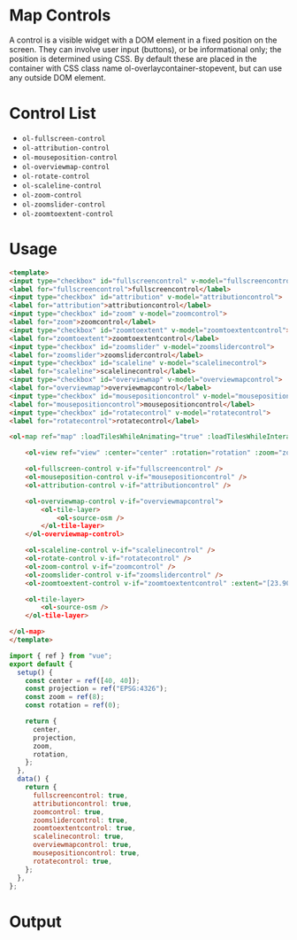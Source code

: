# Map Controls

A control is a visible widget with a DOM element in a fixed position on the screen. They can involve user input (buttons), or be informational only; the position is determined using CSS. By default these are placed in the container with CSS class name ol-overlaycontainer-stopevent, but can use any outside DOM element.

# Control List

- `ol-fullscreen-control`
- `ol-attribution-control`
- `ol-mouseposition-control`
- `ol-overviewmap-control`
- `ol-rotate-control`
- `ol-scaleline-control`
- `ol-zoom-control`
- `ol-zoomslider-control`
- `ol-zoomtoextent-control`

# Usage

```html
<template>
<input type="checkbox" id="fullscreencontrol" v-model="fullscreencontrol">
<label for="fullscreencontrol">fullscreencontrol</label>
<input type="checkbox" id="attribution" v-model="attributioncontrol">
<label for="attribution">attributioncontrol</label>
<input type="checkbox" id="zoom" v-model="zoomcontrol">
<label for="zoom">zoomcontrol</label>
<input type="checkbox" id="zoomtoextent" v-model="zoomtoextentcontrol">
<label for="zoomtoextent">zoomtoextentcontrol</label>
<input type="checkbox" id="zoomslider" v-model="zoomslidercontrol">
<label for="zoomslider">zoomslidercontrol</label>
<input type="checkbox" id="scaleline" v-model="scalelinecontrol">
<label for="scaleline">scalelinecontrol</label>
<input type="checkbox" id="overviewmap" v-model="overviewmapcontrol">
<label for="overviewmap">overviewmapcontrol</label>
<input type="checkbox" id="mousepositioncontrol" v-model="mousepositioncontrol">
<label for="mousepositioncontrol">mousepositioncontrol</label>
<input type="checkbox" id="rotatecontrol" v-model="rotatecontrol">
<label for="rotatecontrol">rotatecontrol</label>

<ol-map ref="map" :loadTilesWhileAnimating="true" :loadTilesWhileInteracting="true" style="height:400px">

    <ol-view ref="view" :center="center" :rotation="rotation" :zoom="zoom" :projection="projection" />

    <ol-fullscreen-control v-if="fullscreencontrol" />
    <ol-mouseposition-control v-if="mousepositioncontrol" />
    <ol-attribution-control v-if="attributioncontrol" />

    <ol-overviewmap-control v-if="overviewmapcontrol">
        <ol-tile-layer>
            <ol-source-osm />
        </ol-tile-layer>
    </ol-overviewmap-control>

    <ol-scaleline-control v-if="scalelinecontrol" />
    <ol-rotate-control v-if="rotatecontrol" />
    <ol-zoom-control v-if="zoomcontrol" />
    <ol-zoomslider-control v-if="zoomslidercontrol" />
    <ol-zoomtoextent-control v-if="zoomtoextentcontrol" :extent="[23.906,42.812,46.934,34.597]" tipLabel="Fit to Turkey" />

    <ol-tile-layer>
        <ol-source-osm />
    </ol-tile-layer>

</ol-map>
</template>
```

```js
import { ref } from "vue";
export default {
  setup() {
    const center = ref([40, 40]);
    const projection = ref("EPSG:4326");
    const zoom = ref(8);
    const rotation = ref(0);

    return {
      center,
      projection,
      zoom,
      rotation,
    };
  },
  data() {
    return {
      fullscreencontrol: true,
      attributioncontrol: true,
      zoomcontrol: true,
      zoomslidercontrol: true,
      zoomtoextentcontrol: true,
      scalelinecontrol: true,
      overviewmapcontrol: true,
      mousepositioncontrol: true,
      rotatecontrol: true,
    };
  },
};
```

# Output

<script setup>
import MapControlDemo from "@demos/MapControlDemo.vue"
</script>
<ClientOnly>
<MapControlDemo />
</ClientOnly>

